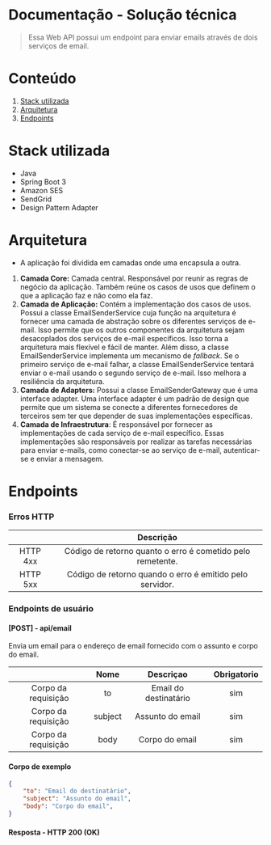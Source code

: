 Documentação - Solução técnica
====================

> Essa Web API possui um endpoint para enviar emails através de dois serviços de email.

Conteúdo
====================

1. [Stack utilizada](#stack-utilizada)
2. [Arquitetura](#arquitetura)
3. [Endpoints](#endpoints)

Stack utilizada
====================

- Java
- Spring Boot 3
- Amazon SES
- SendGrid
- Design Pattern Adapter

Arquitetura
====================

- A aplicação foi dividida em camadas onde uma encapsula a outra.
1. **Camada Core:** Camada central. Responsável por reunir as regras de negócio da aplicação. Também reúne os casos de usos que definem o que a aplicação faz e não como ela faz.
2. **Camada de Aplicação:** Contém a implementação dos casos de usos. Possui a classe EmailSenderService cuja função na arquitetura é fornecer uma camada de abstração sobre os diferentes serviços de e-mail. Isso permite que os outros componentes da arquitetura sejam desacoplados dos serviços de e-mail específicos. Isso torna a arquitetura mais flexível e fácil de manter. Além disso, a classe EmailSenderService implementa um mecanismo de _fallback_. Se o primeiro serviço de e-mail falhar, a classe EmailSenderService tentará enviar o e-mail usando o segundo serviço de e-mail. Isso melhora a resiliência da arquitetura.
3. **Camada de Adapters:** Possui a classe EmailSenderGateway que é uma interface adapter. Uma interface adapter é um padrão de design que permite que um sistema se conecte a diferentes fornecedores de terceiros sem ter que depender de suas implementações específicas.
4. **Camada de Infraestrutura**: É responsável por fornecer as implementações de cada serviço de e-mail específico. Essas implementações são responsáveis por realizar as tarefas necessárias para enviar e-mails, como conectar-se ao serviço de e-mail, autenticar-se e enviar a mensagem.

Endpoints
=====================

### Erros HTTP

|          |                        Descrição                         |
|:--------:|:----------------------------------------------------------:|
| HTTP 4xx | Código de retorno quanto o erro é cometido pelo remetente. |
| HTTP 5xx |  Código de retorno quando o erro é emitido pelo servidor.  |

### Endpoints de usuário
#### [POST] - api/email

Envia um email para o endereço de email fornecido com o assunto e corpo do email.

|                     |   Nome    |              Descriçao               | Obrigatorio |
|:-------------------:|:---------:|:------------------------------------:|:-----------:|
| Corpo da requisição | to |       Email do destinatário       |     sim     |
| Corpo da requisição | subject  |        Assunto do email        |     sim     |
| Corpo da requisição |   body   |           Corpo do email           |     sim     |

#### Corpo de exemplo

```json
{
    "to": "Email do destinatário",
    "subject": "Assunto do email",
    "body": "Corpo do email",
}
```
#### Resposta - HTTP 200 (OK)
